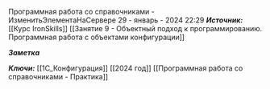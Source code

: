 
Программная работа со справочниками - ИзменитьЭлементаНаСервере
 29 - январь - 2024  22:29 
***Источник:***  [[Курс IronSkills]] [[Занятие 9 - Объектный подход к программированию. Программная работа с объектами конфигурации]]

***Заметка*** 


***Ключи:*** [[1С_Конфигурация]] [[2024 год]] [[Программная работа со справочниками - Практика]]